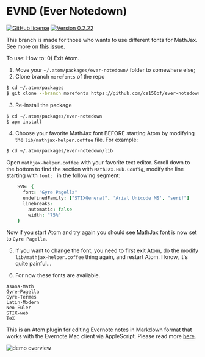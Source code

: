 #   EVND (Ever Notedown) 

[![GitHub license](https://img.shields.io/badge/license-MIT-blue.svg)](https://raw.githubusercontent.com/cs150bf/ever-notedown/master/LICENSE.md) [![Version 0.2.22](https://img.shields.io/badge/apm-v0.2.22-green.svg)](https://github.com/cs150bf/ever-notedown/releases)

This branch is made for those who wants to use different fonts for MathJax. See more on [this issue](https://github.com/cs150bf/ever-notedown/issues/42).

To use:
How to:
0) Exit Atom.
1) Move your `~/.atom/packages/ever-notedown/` folder to somewhere else;
2) Clone branch `morefonts` of the repo
```bash
$ cd ~/.atom/packages
$ git clone --branch morefonts https://github.com/cs150bf/ever-notedown
```
3) Re-install the package
```bash
$ cd ~/.atom/packages/ever-notedown
$ apm install
```
4) Choose your favorite MathJax font BEFORE starting Atom by modifying the `lib/mathjax-helper.coffee` file. For example:
```bash
$ cd ~/.atom/packages/ever-notedown/lib
```
Open `mathjax-helper.coffee` with your favorite text editor. Scroll down to the bottom to find the section with `MathJax.Hub.Config`, modify the line starting with `font: ` in the following segment:
```coffee
    SVG: {
      font: "Gyre Pagella"
      undefinedFamily: ["STIXGeneral", 'Arial Unicode MS', "serif"]
      linebreaks:
        automatic: false
        width: "75%"
    }
```
Now if you start Atom and try again you should see MathJax font is now set to `Gyre Pagella`.

5) If you want to change the font, you need to first exit Atom, do the modify `lib/mathjax-helper.coffee` thing again, and restart Atom. I know, it's quite painful...

6) For now these fonts are available.
```
Asana-Math
Gyre-Pagella
Gyre-Termes
Latin-Modern
Neo-Euler
STIX-web
TeX
```


This is an Atom plugin for editing Evernote notes in Markdown format that works with the Evernote Mac client via AppleScript. Please read more [here](https://www.evernote.com/l/AER4LWAANh9JY7PBhP9q8rYllx9Znkw5zY8).

![demo overview](https://raw.github.com/cs150bf/ever-notedown/master/docs/demo/demo-0-create-note.gif "demo-0-create-note.gif")
